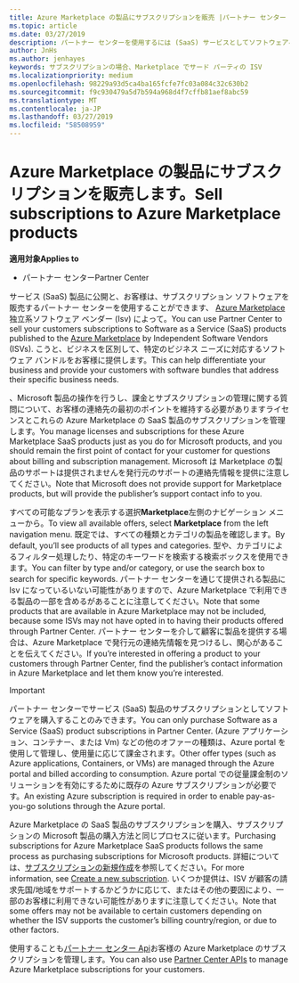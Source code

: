 ```yaml
---
title: Azure Marketplace の製品にサブスクリプションを販売 |パートナー センター
ms.topic: article
ms.date: 03/27/2019
description: パートナー センターを使用するには (SaaS) サービスとしてソフトウェアへのサブスクリプションを顧客に販売する製品は独立系ソフトウェア ベンダー (Isv) によって、Azure Marketplace に公開します。
author: JnHs
ms.author: jenhayes
keywords: サブスクリプションの場合、Marketplace でサード パーティの ISV
ms.localizationpriority: medium
ms.openlocfilehash: 98229a93d5ca4ba165fcfe7fc03a084c32c630b2
ms.sourcegitcommit: f9c930479a5d7b594a968d4f7cffb81aef8abc59
ms.translationtype: MT
ms.contentlocale: ja-JP
ms.lasthandoff: 03/27/2019
ms.locfileid: "58508959"
---
```

# <a name="sell-subscriptions-to-azure-marketplace-products"></a><span data-ttu-id="ed948-104">Azure Marketplace の製品にサブスクリプションを販売します。</span><span class="sxs-lookup"><span data-stu-id="ed948-104">Sell subscriptions to Azure Marketplace products</span></span>

<span data-ttu-id="ed948-105">**適用対象**</span><span class="sxs-lookup"><span data-stu-id="ed948-105">**Applies to**</span></span>

-  <span data-ttu-id="ed948-106">パートナー センター</span><span class="sxs-lookup"><span data-stu-id="ed948-106">Partner Center</span></span>


<span data-ttu-id="ed948-107">サービス (SaaS) 製品に公開と、お客様は、サブスクリプション ソフトウェアを販売するパートナー センターを使用することができます、 [Azure Marketplace](https://azuremarketplace.microsoft.com/marketplace)独立系ソフトウェア ベンダー (Isv) によって。</span><span class="sxs-lookup"><span data-stu-id="ed948-107">You can use Partner Center to sell your customers subscriptions to Software as a Service (SaaS) products published to the [Azure Marketplace](https://azuremarketplace.microsoft.com/marketplace) by Independent Software Vendors (ISVs).</span></span> <span data-ttu-id="ed948-108">こうと、ビジネスを区別して、特定のビジネス ニーズに対応するソフトウェア バンドルをお客様に提供します。</span><span class="sxs-lookup"><span data-stu-id="ed948-108">This can help differentiate your business and provide your customers with software bundles that address their specific business needs.</span></span> 

<span data-ttu-id="ed948-109">、Microsoft 製品の操作を行うし、課金とサブスクリプションの管理に関する質問について、お客様の連絡先の最初のポイントを維持する必要がありますライセンスとこれらの Azure Marketplace の SaaS 製品のサブスクリプションを管理します。</span><span class="sxs-lookup"><span data-stu-id="ed948-109">You manage licenses and subscriptions for these Azure Marketplace SaaS products just as you do for Microsoft products, and you should remain the first point of contact for your customer for questions about billing and subscription management.</span></span> <span data-ttu-id="ed948-110">Microsoft は Marketplace の製品のサポートは提供されませんを発行元のサポートの連絡先情報を提供に注意してください。</span><span class="sxs-lookup"><span data-stu-id="ed948-110">Note that Microsoft does not provide support for Marketplace products, but will provide the publisher’s support contact info to you.</span></span>

<span data-ttu-id="ed948-111">すべての可能なプランを表示する選択**Marketplace**左側のナビゲーション メニューから。</span><span class="sxs-lookup"><span data-stu-id="ed948-111">To view all available offers, select **Marketplace** from the left navigation menu.</span></span> <span data-ttu-id="ed948-112">既定では、すべての種類とカテゴリの製品を確認します。</span><span class="sxs-lookup"><span data-stu-id="ed948-112">By default, you’ll see products of all types and categories.</span></span> <span data-ttu-id="ed948-113">型や、カテゴリによるフィルター処理したり、特定のキーワードを検索する検索ボックスを使用できます。</span><span class="sxs-lookup"><span data-stu-id="ed948-113">You can filter by type and/or category, or use the search box to search for specific keywords.</span></span> <span data-ttu-id="ed948-114">パートナー センターを通じて提供される製品に Isv になっているいない可能性がありますので、Azure Marketplace で利用できる製品の一部を含めるがあることに注意してください。</span><span class="sxs-lookup"><span data-stu-id="ed948-114">Note that some products that are available in Azure Marketplace may not be included, because some ISVs may not have opted in to having their products offered through Partner Center.</span></span> <span data-ttu-id="ed948-115">パートナー センターを介して顧客に製品を提供する場合は、Azure Marketplace で発行元の連絡先情報を見つけるし、関心があることを伝えてください。</span><span class="sxs-lookup"><span data-stu-id="ed948-115">If you’re interested in offering a product to your customers through Partner Center, find the publisher’s contact information in Azure Marketplace and let them know you’re interested.</span></span>

> [!IMPORTANT]
> <span data-ttu-id="ed948-116">パートナー センターでサービス (SaaS) 製品のサブスクリプションとしてソフトウェアを購入することのみできます。</span><span class="sxs-lookup"><span data-stu-id="ed948-116">You can only purchase Software as a Service (SaaS) product subscriptions in Partner Center.</span></span> <span data-ttu-id="ed948-117">(Azure アプリケーション、コンテナー、または Vm) などの他のオファーの種類は、Azure portal を使用して管理し、使用量に応じて課金されます。</span><span class="sxs-lookup"><span data-stu-id="ed948-117">Other offer types (such as Azure applications, Containers, or VMs) are managed through the Azure portal and billed according to consumption.</span></span> <span data-ttu-id="ed948-118">Azure portal での従量課金制のソリューションを有効にするために既存の Azure サブスクリプションが必要です。</span><span class="sxs-lookup"><span data-stu-id="ed948-118">An existing Azure subscription is required in order to enable pay-as-you-go solutions through the Azure portal.</span></span>

<span data-ttu-id="ed948-119">Azure Marketplace の SaaS 製品のサブスクリプションを購入、サブスクリプションの Microsoft 製品の購入方法と同じプロセスに従います。</span><span class="sxs-lookup"><span data-stu-id="ed948-119">Purchasing subscriptions for Azure Marketplace SaaS products follows the same process as purchasing subscriptions for Microsoft products.</span></span> <span data-ttu-id="ed948-120">詳細については、[サブスクリプションの新規作成](create-a-new-subscription.md)を参照してください。</span><span class="sxs-lookup"><span data-stu-id="ed948-120">For more information, see [Create a new subscription](create-a-new-subscription.md).</span></span> <span data-ttu-id="ed948-121">いくつか提供は、ISV が顧客の請求先国/地域をサポートするかどうかに応じて、またはその他の要因により、一部のお客様に利用できない可能性がありますに注意してください。</span><span class="sxs-lookup"><span data-stu-id="ed948-121">Note that some offers may not be available to certain customers depending on whether the ISV supports the customer’s billing country/region, or due to other factors.</span></span>

<span data-ttu-id="ed948-122">使用することも[パートナー センター Api](https://docs.microsoft.com/en-us/partner-center/develop/)お客様の Azure Marketplace のサブスクリプションを管理します。</span><span class="sxs-lookup"><span data-stu-id="ed948-122">You can also use [Partner Center APIs](https://docs.microsoft.com/en-us/partner-center/develop/) to manage Azure Marketplace subscriptions for your customers.</span></span>
